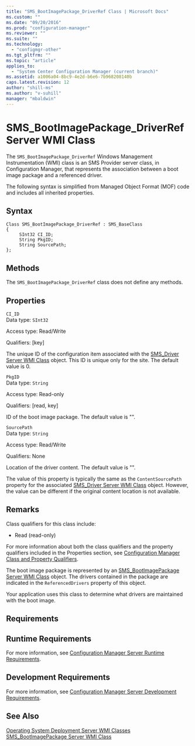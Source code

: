 ```yaml
---
title: "SMS_BootImagePackage_DriverRef Class | Microsoft Docs"
ms.custom: ""
ms.date: "09/20/2016"
ms.prod: "configuration-manager"
ms.reviewer: ""
ms.suite: ""
ms.technology:
  - "configmgr-other"
ms.tgt_pltfrm: ""
ms.topic: "article"
applies_to:
  - "System Center Configuration Manager (current branch)"
ms.assetid: a1006a04-8bc9-4e2d-b6e6-7b968208140b
caps.latest.revision: 12
author: "shill-ms"
ms.author: "v-suhill"
manager: "mbaldwin"
---
```

# SMS_BootImagePackage_DriverRef Server WMI Class
The `SMS_BootImagePackage_DriverRef` Windows Management Instrumentation (WMI) class is an SMS Provider server class, in Configuration Manager, that represents the association between a boot image package and a referenced driver.  

 The following syntax is simplified from Managed Object Format (MOF) code and includes all inherited properties.  

## Syntax  

```  
Class SMS_BootImagePackage_DriverRef : SMS_BaseClass  
{  
     SInt32 CI_ID;  
     String PkgID;  
     String SourcePath;  
};  
```  

## Methods  
 The `SMS_BootImagePackage_DriverRef` class does not define any methods.  

## Properties  
 `CI_ID`  
 Data type: `SInt32`  

 Access type: Read/Write  

 Qualifiers: [key]  

 The unique ID of the configuration item associated with the [SMS_Driver Server WMI Class](../../../develop/reference/osd/sms_driver-server-wmi-class.md) object. This ID is unique only for the site. The default value is 0.  

 `PkgID`  
 Data type: `String`  

 Access type: Read-only  

 Qualifiers: [read, key]  

 ID of the boot image package. The default value is "".  

 `SourcePath`  
 Data type: `String`  

 Access type: Read/Write  

 Qualifiers: None  

 Location of the driver content. The default value is "".  

 The value of this property is typically the same as the `ContentSourcePath` property for the associated [SMS_Driver Server WMI Class](../../../develop/reference/osd/sms_driver-server-wmi-class.md) object. However, the value can be different if the original content location is not available.  

## Remarks  
 Class qualifiers for this class include:  

-   Read (read-only)  

 For more information about both the class qualifiers and the property qualifiers included in the Properties section, see [Configuration Manager Class and Property Qualifiers](../../../develop/reference/misc/class-and-property-qualifiers.md).  

 The boot image package is represented by an [SMS_BootImagePackage Server WMI Class](../../../develop/reference/osd/sms_bootimagepackage-server-wmi-class.md) object. The drivers contained in the package are indicated in the `ReferencedDrivers` property of this object.  

 Your application uses this class to determine what drivers are maintained with the boot image.  

## Requirements  

## Runtime Requirements  
 For more information, see [Configuration Manager Server Runtime Requirements](../../../develop/core/reqs/server-runtime-requirements.md).  

## Development Requirements  
 For more information, see [Configuration Manager Server Development Requirements](../../../develop/core/reqs/server-development-requirements.md).  

## See Also  
 [Operating System Deployment Server WMI Classes](../../../develop/reference/osd/operating-system-deployment-server-wmi-classes.md)   
 [SMS_BootImagePackage Server WMI Class](../../../develop/reference/osd/sms_bootimagepackage-server-wmi-class.md)

